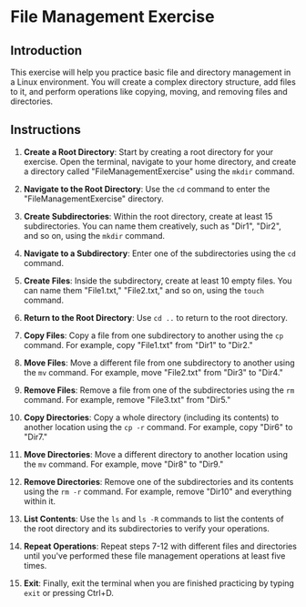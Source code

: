 # File Management Exercise

## Introduction

This exercise will help you practice basic file and directory management in a Linux environment. You will create a complex directory structure, add files to it, and perform operations like copying, moving, and removing files and directories.

## Instructions

1. **Create a Root Directory**: Start by creating a root directory for your exercise. Open the terminal, navigate to your home directory, and create a directory called "FileManagementExercise" using the `mkdir` command.

2. **Navigate to the Root Directory**: Use the `cd` command to enter the "FileManagementExercise" directory.

3. **Create Subdirectories**: Within the root directory, create at least 15 subdirectories. You can name them creatively, such as "Dir1", "Dir2", and so on, using the `mkdir` command.

4. **Navigate to a Subdirectory**: Enter one of the subdirectories using the `cd` command.

5. **Create Files**: Inside the subdirectory, create at least 10 empty files. You can name them "File1.txt," "File2.txt," and so on, using the `touch` command.

6. **Return to the Root Directory**: Use `cd ..` to return to the root directory.

7. **Copy Files**: Copy a file from one subdirectory to another using the `cp` command. For example, copy "File1.txt" from "Dir1" to "Dir2."

8. **Move Files**: Move a different file from one subdirectory to another using the `mv` command. For example, move "File2.txt" from "Dir3" to "Dir4."

9. **Remove Files**: Remove a file from one of the subdirectories using the `rm` command. For example, remove "File3.txt" from "Dir5."

10. **Copy Directories**: Copy a whole directory (including its contents) to another location using the `cp -r` command. For example, copy "Dir6" to "Dir7."

11. **Move Directories**: Move a different directory to another location using the `mv` command. For example, move "Dir8" to "Dir9."

12. **Remove Directories**: Remove one of the subdirectories and its contents using the `rm -r` command. For example, remove "Dir10" and everything within it.

13. **List Contents**: Use the `ls` and `ls -R` commands to list the contents of the root directory and its subdirectories to verify your operations.

14. **Repeat Operations**: Repeat steps 7-12 with different files and directories until you've performed these file management operations at least five times.

15. **Exit**: Finally, exit the terminal when you are finished practicing by typing `exit` or pressing Ctrl+D.
